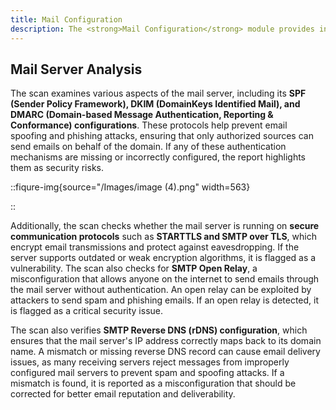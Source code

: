 ```yaml
---
title: Mail Configuration
description: The <strong>Mail Configuration</strong> module provides information on the mail server associated with the target domain. Since mail servers are critical for communication, they are often targeted by attackers through misconfigurations, outdated protocols, and lack of proper authentication mechanisms. This module scans the mail server to identify potential vulnerabilities, misconfigurations, and security gaps that could lead to email spoofing, phishing attacks, or unauthorized access.
---
```


## Mail Server Analysis

The scan examines various aspects of the mail server, including its **SPF (Sender Policy Framework), DKIM (DomainKeys Identified Mail), and DMARC (Domain-based Message Authentication, Reporting & Conformance) configurations**. These protocols help prevent email spoofing and phishing attacks, ensuring that only authorized sources can send emails on behalf of the domain. If any of these authentication mechanisms are missing or incorrectly configured, the report highlights them as security risks.

::fiqure-img{source="/Images/image (4).png" width=563}

<!-- <img src="/Images/image (4).png" alt="" width="563"> -->

::

Additionally, the scan checks whether the mail server is running on **secure communication protocols** such as **STARTTLS and SMTP over TLS**, which encrypt email transmissions and protect against eavesdropping. If the server supports outdated or weak encryption algorithms, it is flagged as a vulnerability. The scan also checks for **SMTP Open Relay**, a misconfiguration that allows anyone on the internet to send emails through the mail server without authentication. An open relay can be exploited by attackers to send spam and phishing emails. If an open relay is detected, it is flagged as a critical security issue.

The scan also verifies **SMTP Reverse DNS (rDNS) configuration**, which ensures that the mail server's IP address correctly maps back to its domain name. A mismatch or missing reverse DNS record can cause email delivery issues, as many receiving servers reject messages from improperly configured mail servers to prevent spam and spoofing attacks. If a mismatch is found, it is reported as a misconfiguration that should be corrected for better email reputation and deliverability.
